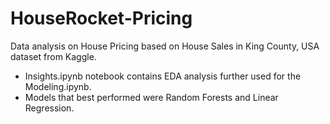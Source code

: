 # HouseRocket-Pricing
Data analysis on House Pricing based on House Sales in King County, USA dataset from Kaggle. <br>
* Insights.ipynb notebook contains EDA analysis further used for the Modeling.ipynb.
* Models that best performed were Random Forests and Linear Regression.
